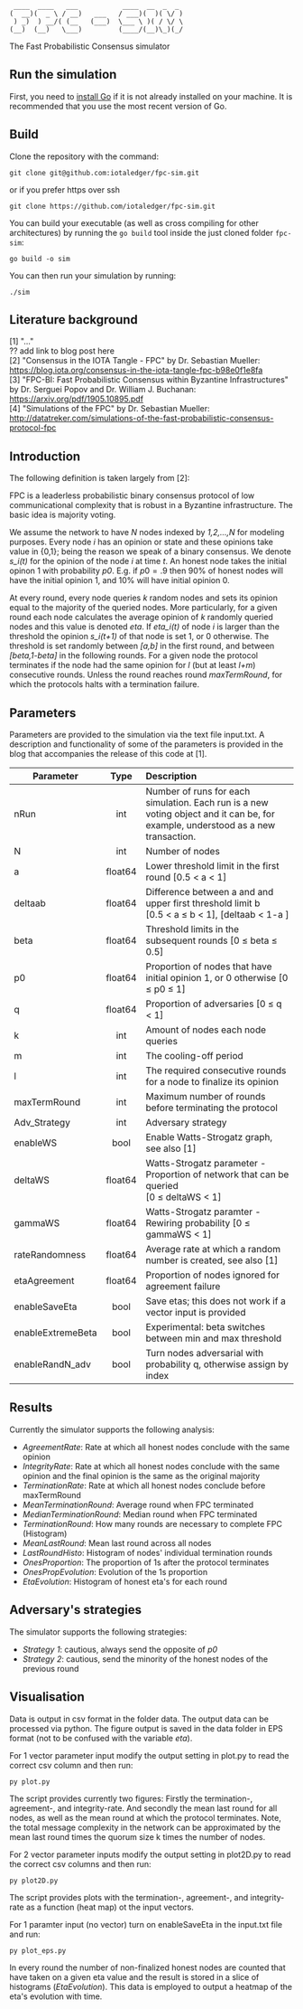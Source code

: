 ```
 ____  ____   ___           ____  __  _  _  
(  __)(  _ \ / __)   ___   / ___)(  )( \/ ) 
 ) _)  ) __/( (__   (___)  \___ \ )( / \/ \ 
(__)  (__)   \___)         (____/(__)\_)(_/ 
```
The Fast Probabilistic Consensus simulator

## Run the simulation

First, you need to [install Go](https://golang.org/doc/install) if it is not already installed on your machine. It is recommended that you use the most recent version of Go.

## Build

Clone the repository with the command:

```
git clone git@github.com:iotaledger/fpc-sim.git
```

or if you prefer https over ssh

```
git clone https://github.com/iotaledger/fpc-sim.git
```

You can build your executable (as well as cross compiling for other architectures) by running the `go build` tool inside the just cloned folder `fpc-sim`:

```
go build -o sim
```
You can then run your simulation by running:

```
./sim
```
## Literature background

[1] "..."  
?? add link to blog post here  
[2] "Consensus in the IOTA Tangle - FPC" by Dr. Sebastian Mueller:  
https://blog.iota.org/consensus-in-the-iota-tangle-fpc-b98e0f1e8fa  
[3] "FPC-BI: Fast Probabilistic Consensus within Byzantine Infrastructures" by Dr. Serguei Popov and Dr. William J. Buchanan:  
https://arxiv.org/pdf/1905.10895.pdf  
[4] "Simulations of the FPC" by Dr. Sebastian Mueller:   
http://datatreker.com/simulations-of-the-fast-probabilistic-consensus-protocol-fpc

## Introduction

The following definition is taken largely from [2]:

FPC is a leaderless probabilistic binary consensus protocol of low communicational complexity that is robust in a Byzantine infrastructure. The basic idea is majority voting. 

We assume the network to have *N* nodes indexed by *1,2,…,N* for modeling purposes. Every node *i* has an opinion or state and these opinions take value in {0,1}; being the reason we speak of a binary consensus. We denote *s_i(t)* for the opinion of the node *i* at time *t*. An honest node takes the initial opinon 1 with probability *p0*. E.g. if $p0=.9$ then 90% of honest nodes will have the initial opinion 1, and 10% will have initial opinion 0. 

At every round, every node queries *k* random nodes and sets its opinion equal to the majority of the queried nodes. More particularly, for a given round each node calculates the average opinion of *k* randomly queried nodes and this value is denoted *eta*. If *eta_i(t)* of node *i* is larger than the threshold the opinion *s_i(t+1)* of that node is set 1, or 0 otherwise. The threshold is set randomly between *[a,b]* in the first round, and between *[beta,1-beta]* in the following rounds. For a given node the protocol terminates if the node had the same opinion for *l* (but at least *l+m*) consecutive rounds. Unless the round reaches round *maxTermRound*, for which the protocols halts with a termination failure. 

## Parameters

Parameters are provided to the simulation via the text file input.txt. A description and functionality of some of the parameters is provided in the blog that accompanies the release of this code at [1].


|   Parameter       |       Type    | Description    |
|-------------------|:-------------:|:--------------|    
|   nRun            |   int         | Number of runs for each simulation. Each run is a new voting object and it can be, for example, understood as a new transaction. |
|   N               |   int         | Number of nodes |
|   a               |   float64     | Lower threshold limit in the first round [0.5 < a < 1] |
|   deltaab         |   float64     | Difference between a and and upper first threshold limit b  <br>[0.5 < a ≤ b < 1], [deltaab < 1-a ]  |
|   beta            |   float64     | Threshold limits in the subsequent rounds [0 ≤ beta ≤ 0.5] |
|   p0              |   float64     | Proportion of nodes that have initial opinion 1, or 0 otherwise [0 ≤ p0 ≤ 1] |
|   q               |   float64     | Proportion of adversaries [0 ≤ q < 1] |
|   k               |   int         | Amount of nodes each node queries  |
|   m               |   int         | The cooling-off period |
|   l               |   int         | The required consecutive rounds for a node to finalize its opinion |
|   maxTermRound    |   int         | Maximum number of rounds before terminating the protocol |
|   Adv_Strategy    |   int      | Adversary strategy |
| enableWS | bool | Enable Watts-Strogatz graph, see also [1] |
| deltaWS | float64 | Watts-Strogatz parameter - Proportion of network that can be queried <br>[0 ≤ deltaWS < 1] |
| gammaWS | float64 | Watts-Strogatz paramter - Rewiring probability [0 ≤ gammaWS < 1] |
|   rateRandomness  |   float64     | Average rate at which a random number is created, see also [1] |
|   etaAgreement    |   float64     | Proportion of nodes ignored for agreement failure |
|   enableSaveEta         |   bool       | Save etas; this does not work if a vector input is provided |
| enableExtremeBeta |   bool        | Experimental: beta switches between min and max threshold |
| enableRandN_adv | bool | Turn nodes adversarial with probability q, otherwise assign by index |


## Results

Currently the simulator supports the following analysis:
- *AgreementRate*: Rate at which all honest nodes conclude with the same opinion 
- *IntegrityRate*: Rate at which all honest nodes conclude with the same opinion and the final opinion is the same as the original majority
- *TerminationRate*: Rate at which all honest nodes conclude before maxTermRound
- *MeanTerminationRound*: Average round when FPC terminated
- *MedianTerminationRound*: Median round when FPC terminated
- *TerminationRound*: How many rounds are necessary to complete FPC (Histogram)
- *MeanLastRound*: Mean last round across all nodes
- *LastRoundHisto*: Histogram of nodes' individual termination rounds
- *OnesProportion*: The proportion of 1s after the protocol terminates
- *OnesPropEvolution*: Evolution of the 1s proportion
- *EtaEvolution*: Histogram of honest eta's for each round 

## Adversary's strategies

The simulator supports the following strategies:
- *Strategy 1*: cautious, always send the opposite of *p0*
- *Strategy 2*: cautious, send the minority of the honest nodes of the previous round

## Visualisation
Data is output in csv format in the folder data. The output data can be processed via python. The figure output is saved in the data folder in EPS format (not to be confused with the variable *eta*). 

For 1 vector parameter input modify the output setting in plot.py to read the correct csv column and then run:
```
py plot.py
```
The script provides currently two figures: Firstly the termination-, agreement-, and integrity-rate. And secondly the mean last round for all nodes, as well as the mean round at which the protocol terminates. Note, the total message complexity in the network can be approximated by the mean last round times the quorum size k times the number of nodes.

For 2 vector parameter inputs modify the output setting in plot2D.py to read the correct csv columns and then run:
```
py plot2D.py
```
The script provides plots with the termination-, agreement-, and integrity-rate as a function (heat map) ot the input vectors. 

For 1 paramter input (no vector) turn on enableSaveEta in the input.txt file and run: 
```
py plot_eps.py
```
In every round the number of non-finalized honest nodes are counted that have taken on a given eta value and the result is stored in a slice of histograms (*EtaEvolution*). This data is employed to output a heatmap of the eta's evolution with time. 